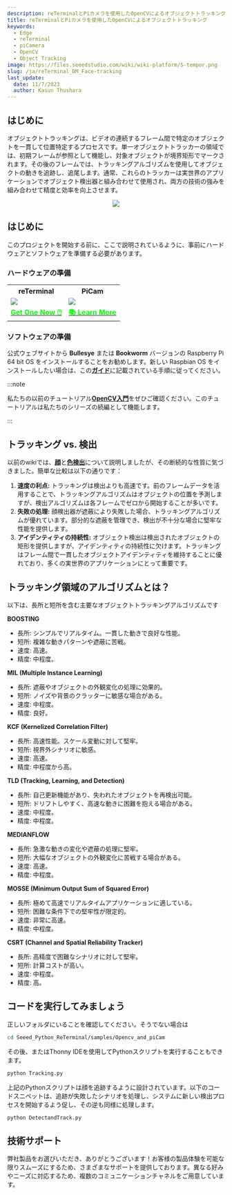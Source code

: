```yaml
---
description: reTerminalとPiカメラを使用したOpenCVによるオブジェクトトラッキング
title: reTerminalとPiカメラを使用したOpenCVによるオブジェクトトラッキング
keywords:
  - Edge
  - reTerminal 
  - piCamera
  - OpenCV
  - Object Tracking
image: https://files.seeedstudio.com/wiki/wiki-platform/S-tempor.png
slug: /ja/reTerminal_DM_Face-tracking
last_update:
  date: 11/7/2023
  author: Kasun Thushara
---
```


## はじめに

オブジェクトトラッキングは、ビデオの連続するフレーム間で特定のオブジェクトを一貫して位置特定するプロセスです。単一オブジェクトトラッカーの領域では、初期フレームが参照として機能し、対象オブジェクトが境界矩形でマークされます。その後のフレームでは、トラッキングアルゴリズムを使用してオブジェクトの動きを追跡し、追尾します。通常、これらのトラッカーは実世界のアプリケーションでオブジェクト検出器と組み合わせて使用され、両方の技術の強みを組み合わせて精度と効率を向上させます。

<center><img width={800} src="https://files.seeedstudio.com/wiki/ReTerminal/opencv/facetrack.gif" /></center>

## はじめに

このプロジェクトを開始する前に、ここで説明されているように、事前にハードウェアとソフトウェアを準備する必要があります。

### ハードウェアの準備

<div class="table-center">
 <table class="table-nobg">
    <tr class="table-trnobg">
      <th class="table-trnobg">reTerminal</th>
      <th class="table-trnobg">PiCam</th>
  </tr>
    <tr class="table-trnobg"></tr>
  <tr class="table-trnobg">
   <td class="table-trnobg"><div style={{textAlign:'center'}}><img src="https://files.seeedstudio.com/wiki/ReTerminal/frigate/reterminal.png" style={{width:300, height:'auto'}}/></div></td>
      <td class="table-trnobg"><div style={{textAlign:'center'}}><img src="https://files.seeedstudio.com/wiki/ReTerminal/Picam/picam2.jpg" style={{width:300, height:'auto'}}/></div></td>
  </tr>
    <tr class="table-trnobg"></tr>
  <tr class="table-trnobg">
   <td class="table-trnobg"><div class="get_one_now_container" style={{textAlign: 'center'}}><a class="get_one_now_item" href="https://www.seeedstudio.com/ReTerminal-with-CM4-p-4904.html?queryID=26220f25bcce77bc420c9c03059787c0&objectID=4904&indexName=bazaar_retailer_products" target="_blank">
              <strong><span><font color={'FFFFFF'} size={"4"}> Get One Now 🖱️</font></span></strong>
          </a></div></td>
      <td class="table-trnobg"><div class="get_one_now_container" style={{textAlign: 'center'}}><a class="get_one_now_item" href="https://wiki.seeedstudio.com/ja/reTerminal-piCam/" target="_blank" rel="noopener noreferrer"><strong><span><font color={'FFFFFF'} size={"4"}>📚 Learn More</font></span></strong></a></div></td>
        </tr>
    </table>
</div>

### ソフトウェアの準備

公式ウェブサイトから **Bullesye** または **Bookworm** バージョンの Raspberry Pi 64 bit OS をインストールすることをお勧めします。新しい Raspbian OS をインストールしたい場合は、この[**ガイド**](https://wiki.seeedstudio.com/ja/reTerminal/#flash-raspberry-pi-os-64-bit-ubuntu-os-or-other-os-to-emmc)に記載されている手順に従ってください。

:::note

私たちの以前のチュートリアル[**OpenCV入門**](https://wiki.seeedstudio.com/ja/reTerminal_DM_opencv/)をぜひご確認ください。このチュートリアルは私たちのシリーズの続編として機能します。

:::

## トラッキング vs. 検出

以前のwikiでは、[**顔**](https://wiki.seeedstudio.com/ja/reTerminal_DM_Face_detection/)と[**色検出**](https://wiki.seeedstudio.com/ja/reTerminal_DM_Color_detection/)について説明しましたが、その断続的な性質に気づきました。簡単な比較は以下の通りです：

1. **速度の利点:**
トラッキングは検出よりも高速です。前のフレームデータを活用することで、トラッキングアルゴリズムはオブジェクトの位置を予測しますが、検出アルゴリズムは各フレームでゼロから開始することが多いです。
2. **失敗の処理:**
顔検出器が遮蔽により失敗した場合、トラッキングアルゴリズムが優れています。部分的な遮蔽を管理でき、検出が不十分な場合に堅牢な性能を提供します。
3. **アイデンティティの持続性:**
オブジェクト検出は検出されたオブジェクトの矩形を提供しますが、アイデンティティの持続性に欠けます。トラッキングはフレーム間で一貫したオブジェクトアイデンティティを維持することに優れており、多くの実世界のアプリケーションにとって重要です。

## トラッキング領域のアルゴリズムとは？

以下は、長所と短所を含む主要なオブジェクトトラッキングアルゴリズムです

**BOOSTING**

- 長所: シンプルでリアルタイム。一貫した動きで良好な性能。
- 短所: 複雑な動きパターンや遮蔽に苦戦。
- 速度: 高速。
- 精度: 中程度。

**MIL (Multiple Instance Learning)**

- 長所: 遮蔽やオブジェクトの外観変化の処理に効果的。
- 短所: ノイズや背景のクラッターに敏感な場合がある。
- 速度: 中程度。
- 精度: 良好。

**KCF (Kernelized Correlation Filter)**

- 長所: 高速性能。スケール変動に対して堅牢。
- 短所: 視界外シナリオに敏感。
- 速度: 高速。
- 精度: 中程度から高。

**TLD (Tracking, Learning, and Detection)**

- 長所: 自己更新機能があり、失われたオブジェクトを再検出可能。
- 短所: ドリフトしやすく、高速な動きに困難を抱える場合がある。
- 速度: 中程度。
- 精度: 中程度。

**MEDIANFLOW**

- 長所: 急激な動きの変化や遮蔽の処理に堅牢。
- 短所: 大幅なオブジェクトの外観変化に苦戦する場合がある。
- 速度: 高速。
- 精度: 中程度。

**MOSSE (Minimum Output Sum of Squared Error)**

- 長所: 極めて高速でリアルタイムアプリケーションに適している。
- 短所: 困難な条件下での堅牢性が限定的。
- 速度: 非常に高速。
- 精度: 中程度。

**CSRT (Channel and Spatial Reliability Tracker)**

- 長所: 高精度で困難なシナリオに対して堅牢。
- 短所: 計算コストが高い。
- 速度: 中程度。
- 精度: 高。

## コードを実行してみましょう

正しいフォルダにいることを確認してください。そうでない場合は

 ```sh
cd Seeed_Python_ReTerminal/samples/Opencv_and_piCam

 ```

その後、またはThonny IDEを使用してPythonスクリプトを実行することもできます。

 ```sh
python Tracking.py
 ```

上記のPythonスクリプトは顔を追跡するように設計されています。以下のコードスニペットは、追跡が失敗したシナリオを処理し、システムに新しい検出プロセスを開始するよう促し、その逆も同様に処理します。

 ```sh
python DetectandTrack.py
 ```

## 技術サポート

弊社製品をお選びいただき、ありがとうございます！お客様の製品体験を可能な限りスムーズにするため、さまざまなサポートを提供しております。異なる好みやニーズに対応するため、複数のコミュニケーションチャネルをご用意しています。

<div class="button_tech_support_container">
<a href="https://forum.seeedstudio.com/" class="button_forum"></a>
<a href="https://www.seeedstudio.com/contacts" class="button_email"></a>
</div>

<div class="button_tech_support_container">
<a href="https://discord.gg/eWkprNDMU7" class="button_discord"></a>
<a href="https://github.com/Seeed-Studio/wiki-documents/discussions/69" class="button_discussion"></a>
</div>
